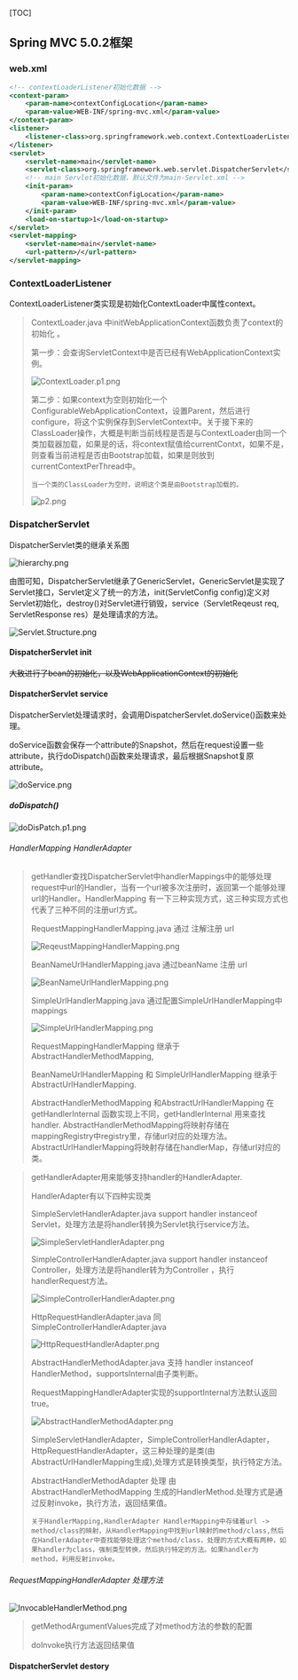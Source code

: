 [TOC]

## Spring MVC 5.0.2框架

### web.xml

```xml
<!-- contextLoaderListener初始化数据 -->    
<context-param>
    <param-name>contextConfigLocation</param-name>
    <param-value>WEB-INF/spring-mvc.xml</param-value>
</context-param>
<listener>
    <listener-class>org.springframework.web.context.ContextLoaderListener</listener-class>
</listener>
<servlet>
    <servlet-name>main</servlet-name>
    <servlet-class>org.springframework.web.servlet.DispatcherServlet</servlet-class>
    <!-- main Servlet初始化数据，默认文件为main-Servlet.xml -->
    <init-param>
        <param-name>contextConfigLocation</param-name>
        <param-value>WEB-INF/spring-mvc.xml</param-value>
    </init-param>
    <load-on-startup>1</load-on-startup>
</servlet>
<servlet-mapping>
    <servlet-name>main</servlet-name>
    <url-pattern>/</url-pattern>
</servlet-mapping>
```
### ContextLoaderListener

ContextLoaderListener类实现是初始化ContextLoader中属性context。

> ContextLoader.java 中initWebApplicationContext函数负责了context的初始化 。
>
> 第一步：会查询ServletContext中是否已经有WebApplicationContext实例。
>
> ![ContextLoader.p1.png](images/spring-mvc/ContextLoader.initWebApplicationContext.p1.png)
>
> 第二步：如果context为空则初始化一个ConfigurableWebApplicationContext，设置Parent，然后进行configure，将这个实例保存到ServletContext中。关于接下来的ClassLoader操作，大概是判断当前线程是否是与ContextLoader由同一个类加载器加载，如果是的话，将context赋值给currentContxt，如果不是，则查看当前进程是否由Bootstrap加载，如果是则放到currentContextPerThread中。
>
> ```
> 当一个类的ClassLoader为空时，说明这个类是由Bootstrap加载的。
> ```
>
> ![p2.png](images/spring-mvc/ContextLoader.initWebApplicationContext.p2.png)

### DispatcherServlet

DispatcherServlet类的继承关系图

![hierarchy.png](images/spring-mvc/DispatcherServlet.hierarchy.png)

由图可知，DispatcherServlet继承了GenericServlet，GenericServlet是实现了Servlet接口，Servlet定义了统一的方法，init(ServletConfig config)定义对Servlet初始化，destroy()对Servlet进行销毁，service（ServletReqeust req, ServletResponse res）是处理请求的方法。

![Servlet.Structure.png](images/spring-mvc/Servlet.Structure.png)

#### DispatcherServlet init

~~大致进行了bean的初始化，以及WebApplicationContext的初始化~~

#### DispatcherServlet service

DispatcherServlet处理请求时，会调用DispatcherServlet.doService()函数来处理。

doService函数会保存一个attribute的Snapshot，然后在request设置一些attribute，执行doDispatch()函数来处理请求，最后根据Snapshot复原attribute。

![doService.png](images/spring-mvc/DispatcherServlet.doService.png)

##### doDispatch()

![doDisPatch.p1.png](images/spring-mvc/DispatcherServlet.doDispatch.p1.png)

###### HandlerMapping HandlerAdapter

> getHandler查找DispatcherServlet中handlerMappings中的能够处理request中url的Handler，当有一个url被多次注册时，返回第一个能够处理url的Handler。HandlerMapping 有一下三种实现方式，这三种实现方式也代表了三种不同的注册url方式。
>
> RequestMappingHandlerMapping.java 通过 注解注册 url
>
> ![ReqeustMappingHandlerMapping.png](images/spring-mvc/RequestMappingHandlerMapping.hierarchy.png)
>
> BeanNameUrlHandlerMapping.java 通过beanName 注册 url
>
> ![BeanNameUrlHandlerMapping.png](images/spring-mvc/BeanNameUrlHandlerMapping.hierarchy.png)
>
> SimpleUrlHandlerMapping.java 通过配置SimpleUrlHandlerMapping中mappings
>
> ![SimpleUrlHandlerMapping.png](images/spring-mvc/SimpleUrlHandlerMapping.hierarchy.png)
>
> RequestMappingHandlerMapping 继承于AbstractHandlerMethodMapping,
>
> BeanNameUrlHandlerMapping 和 SimpleUrlHandlerMapping 继承于AbstractUrlHandlerMapping.
>
> AbstractHandlerMethodMapping 和AbstractUrlHandlerMapping 在 getHandlerInternal 函数实现上不同，getHandlerInternal 用来查找handler. AbstractHandlerMethodMapping将映射存储在mappingRegistry中registry里，存储url对应的处理方法。AbstractUrlHandlerMapping将映射存储在handlerMap，存储url对应的类。

> getHandlerAdapter用来能够支持handler的HandlerAdapter.
>
> HandlerAdapter有以下四种实现类
>
> SimpleServletHandlerAdapter.java support handler instanceof Servlet，处理方法是将handler转换为Servlet执行service方法。
>
> ![SimpleServletHandlerAdapter.png](images/spring-mvc/SimpleServletHandlerAdapter.png)
>
> SimpleControllerHandlerAdapter.java support handler instanceof Controller，处理方法是将handler转为为Controller ，执行handlerRequest方法。
>
> ![SimpleControllerHandlerAdapter.png](images/spring-mvc/SimpleControllerHandlerAdapter.png)
>
> HttpRequestHandlerAdapter.java 同 SimpleControllerHandlerAdapter.java
>
> ![HttpRequestHandlerAdapter.png](images/spring-mvc/HttpRequestHandlerAdapter.png)
>
> AbstractHandlerMethodAdapter.java  支持 handler instanceof HandlerMethod，supportsInternal由子类判断。
>
> RequestMappingHandlerAdapter实现的supportInternal方法默认返回true。
>
> ![AbstractHandlerMethodAdapter.png](images/spring-mvc/AbstractHandlerMethodAdapter.png)
>
> SimpleServletHandlerAdapter，SimpleControllerHandlerAdapter，HttpRequestHandlerAdapter，这三种处理的是类(由AbstractUrlHandlerMapping生成),处理方式是转换类型，执行特定方法。
>
> AbstractHandlerMethodAdapter 处理 由AbstractHandlerMethodMapping 生成的HandlerMethod.处理方式是通过反射invoke，执行方法，返回结果值。
>
> ```
> 关于HandlerMapping,HandlerAdapter HandlerMapping中存储着url -> method/class的映射，从HandlerMapping中找到url映射的method/class,然后在HandlerAdapter中查找能够处理这个method/class，处理的方式大概有两种，如果handler为class，强制类型转换，然后执行特定的方法。如果handler为method，利用反射invoke。
> ```

###### RequestMappingHandlerAdapter 处理方法

![InvocableHandlerMethod.png](images/spring-mvc/InvocableHandlerMethod.invokeForRequest.png)

> getMethodArgumentValues完成了对method方法的参数的配置
>
> doInvoke执行方法返回结果值

#### DispatcherServlet destory

